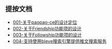 ## 提按文档
* [001-关于paopao-ce的设计定位](001-关于paopao-ce的设计定位.md "关于paopao-ce的设计定位")
* [002-关于Friendship功能项的设计](002-关于Friendship功能项的设计.md "关于Friendship功能项的设计")
* [003-关于Followship功能项的设计](003-关于Followship功能项的设计.md "关于Followship功能项的设计")
* [004-支持使用bleve搜索引擎提供推文搜索服务](004-支持使用bleve搜索引擎提供推文搜索服务.md "支持使用bleve搜索引擎提供推文搜索服务")

